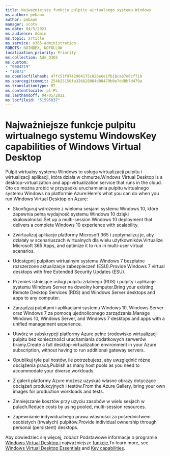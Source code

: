 ```yaml
---
title: Najważniejsze funkcje pulpitu wirtualnego systemu Windows
ms.author: pebaum
author: pebaum
manager: scotv
ms.date: 04/5/2021
ms.audience: Admin
ms.topic: article
ms.service: o365-administration
ROBOTS: NOINDEX, NOFOLLOW
localization_priority: Priority
ms.collection: Adm_O365
ms.custom:
- "9004219"
- "10872"
ms.openlocfilehash: 47fc51f9742964175c826e6e1fb1bca87e6cf71b
ms.sourcegitcommit: 254b25150fa326628084d08479b0e7dd8b7d479a
ms.translationtype: MT
ms.contentlocale: pl-PL
ms.lasthandoff: 04/05/2021
ms.locfileid: "51595837"
---
```

# <a name="key-capabilities-of-windows-virtual-desktop"></a><span data-ttu-id="92b7c-102">Najważniejsze funkcje pulpitu wirtualnego systemu Windows</span><span class="sxs-lookup"><span data-stu-id="92b7c-102">Key capabilities of Windows Virtual Desktop</span></span>


<span data-ttu-id="92b7c-103">Pulpit wirtualny systemu Windows to usługa wirtualizacji pulpitu i wirtualizacji aplikacji, która działa w chmurze.</span><span class="sxs-lookup"><span data-stu-id="92b7c-103">Windows Virtual Desktop is a desktop-virtualization and app-virtualization service that runs in the cloud.</span></span> <span data-ttu-id="92b7c-104">Oto co można zrobić w przypadku uruchamiania pulpitu wirtualnego systemu Windows na platformie Azure:</span><span class="sxs-lookup"><span data-stu-id="92b7c-104">Here's what you can do when you run Windows Virtual Desktop on Azure:</span></span>

- <span data-ttu-id="92b7c-105">Skonfiguruj wdrożenie z wieloma sesjami systemu Windows 10, które zapewnia pełną wydajność systemu Windows 10 dzięki skalowalności.</span><span class="sxs-lookup"><span data-stu-id="92b7c-105">Set up a multi-session Windows 10 deployment that delivers a complete Windows 10 experience with scalability.</span></span>

- <span data-ttu-id="92b7c-106">Zwirtualizuj aplikacje platformy Microsoft 365 i zoptymalizuj je, aby działały w scenariuszach wirtualnych dla wielu użytkowników.</span><span class="sxs-lookup"><span data-stu-id="92b7c-106">Virtualize Microsoft 365 Apps, and optimize it to run in multi-user virtual scenarios.</span></span>

- <span data-ttu-id="92b7c-107">Udostępnij pulpitom wirtualnym systemu Windows 7 bezpłatne rozszerzone aktualizacje zabezpieczeń (ESU).</span><span class="sxs-lookup"><span data-stu-id="92b7c-107">Provide Windows 7 virtual desktops with free Extended Security Updates (ESU).</span></span>

- <span data-ttu-id="92b7c-108">Przenieś istniejące usługi pulpitu zdalnego (RDS) i pulpity i aplikacje systemu Windows Server na dowolny komputer.</span><span class="sxs-lookup"><span data-stu-id="92b7c-108">Bring your existing Remote Desktop Services (RDS) and Windows Server desktops and apps to any computer.</span></span>

- <span data-ttu-id="92b7c-109">Zarządzaj pulpitami i aplikacjami systemu Windows 10, Windows Server oraz Windows 7 za pomocą ujednoliconego zarządzania.</span><span class="sxs-lookup"><span data-stu-id="92b7c-109">Manage Windows 10, Windows Server, and Windows 7 desktops and apps with a unified management experience.</span></span> 

- <span data-ttu-id="92b7c-110">Utwórz w subskrypcji platformy Azure pełne środowisko wirtualizacji pulpitu bez konieczności uruchamiania dodatkowych serwerów bramy.</span><span class="sxs-lookup"><span data-stu-id="92b7c-110">Create a full desktop-virtualization environment in your Azure subscription, without having to run additional gateway servers.</span></span>

- <span data-ttu-id="92b7c-111">Opublikuj tyle pul hostów, ile potrzebujesz, aby uwzględnić różne obciążenia pracą.</span><span class="sxs-lookup"><span data-stu-id="92b7c-111">Publish as many host pools as you need to accommodate your diverse workloads.</span></span>

- <span data-ttu-id="92b7c-112">Z galerii platformy Azure możesz uzyskać własne obrazy dotyczące obciążeń produkcyjnych i testów.</span><span class="sxs-lookup"><span data-stu-id="92b7c-112">From the Azure Gallery, bring your own images for production workloads and tests.</span></span> 

- <span data-ttu-id="92b7c-113">Zmniejszanie kosztów przy użyciu zasobów w wielu sesjach w pulach.</span><span class="sxs-lookup"><span data-stu-id="92b7c-113">Reduce costs by using pooled, multi-session resources.</span></span> 

- <span data-ttu-id="92b7c-114">Zapewnianie indywidualnego prawa własności za pośrednictwem osobistych (trwałych) pulpitów.</span><span class="sxs-lookup"><span data-stu-id="92b7c-114">Provide individual ownership through personal (persistent) desktops.</span></span>

<span data-ttu-id="92b7c-115">Aby dowiedzieć się więcej, zobacz Podstawowe informacje o programie [Windows Virtual Desktop i](https://go.microsoft.com/fwlink/?linkid=2127033) najważniejsze [funkcje.](https://docs.microsoft.com/azure/virtual-desktop/overview#key-capabilities)</span><span class="sxs-lookup"><span data-stu-id="92b7c-115">To learn more, see [Windows Virtual Desktop Essentials](https://go.microsoft.com/fwlink/?linkid=2127033) and [Key capabilities](https://docs.microsoft.com/azure/virtual-desktop/overview#key-capabilities).</span></span>